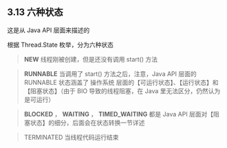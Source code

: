 ## 3.13 六种状态

这是从 Java API 层面来描述的

根据 Thread.State 枚举，分为六种状态

>**NEW** 线程刚被创建，但是还没有调用 start() 方法

>**RUNNABLE** 当调用了 start() 方法之后，注意，Java API 层面的 RUNNABLE 状态涵盖了 操作系统 层面的【可运行状态】、【运行状态】和【阻塞状态】（由于 BIO 导致的线程阻塞，在 Java 里无法区分，仍然认为是可运行）

>**BLOCKED** ， **WAITING** ， **TIMED_WAITING** 都是 Java API 层面对【阻塞状态】的细分，后面会在状态转换一节详述

>TERMINATED 当线程代码运行结束